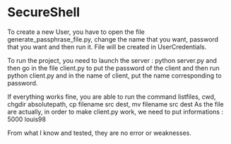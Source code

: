 # SecureShell
To create a new User, you have to open the file generate_passphrase_file.py, change the name that you want, 
password that you want and then run it. File will be created in UserCredentials.

To run the project, you need to launch the server : 
python server.py <Port number>
and then go in the file client.py to put the password of the client and then run 
python client.py
and in the name of client, put the name corresponding to password.

If everything works fine, you are able to run the command listfiles, cwd, chgdir absolutepath, cp filename src dest, mv filename src dest
As the file are actually, in order to make client.py work, we need to put informations : 
5000 louis98

From what I know and tested, they are no error or weaknesses. 
